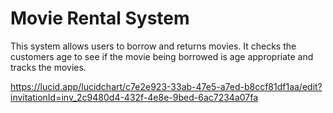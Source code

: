 # Movie Rental System
This system allows users to borrow and returns movies. It checks the customers age to see if the movie being borrowed is age appropriate and tracks the movies.



https://lucid.app/lucidchart/c7e2e923-33ab-47e5-a7ed-b8ccf81df1aa/edit?invitationId=inv_2c9480d4-432f-4e8e-9bed-6ac7234a07fa
